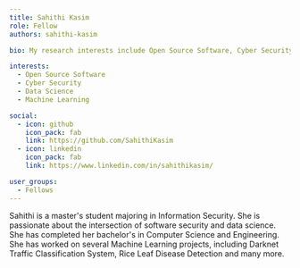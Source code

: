 ```yaml
---
title: Sahithi Kasim
role: Fellow
authors: sahithi-kasim

bio: My research interests include Open Source Software, Cyber Security, Data Science, Machine Learning.

interests:
  - Open Source Software
  - Cyber Security
  - Data Science
  - Machine Learning

social:
  - icon: github
    icon_pack: fab
    link: https://github.com/SahithiKasim
  - icon: linkedin
    icon_pack: fab
    link: https://www.linkedin.com/in/sahithikasim/

user_groups:
  - Fellows
---
```


Sahithi is a master's student majoring in Information Security. She is passionate about the intersection of software security and data science. She has completed her bachelor's in Computer Science and Engineering. She has worked on several Machine Learning projects, including Darknet Traffic Classification System, Rice Leaf Disease Detection and many more.
